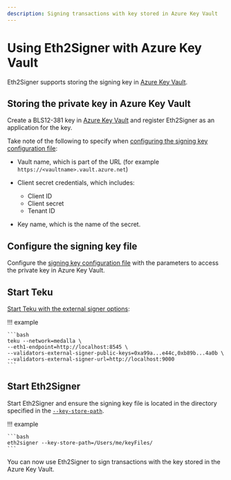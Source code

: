 ```yaml
---
description: Signing transactions with key stored in Azure Key Vault
---
```


# Using Eth2Signer with Azure Key Vault

Eth2Signer supports storing the signing key in [Azure Key Vault](https://azure.microsoft.com/en-au/services/key-vault/).

## Storing the private key in Azure Key Vault

Create a BLS12-381 key in [Azure Key Vault](https://docs.microsoft.com/en-us/azure/key-vault/)
and register Eth2Signer as an application for the key.

Take note of the following to specify when [configuring the signing key configuration file]:

* Vault name, which is part of the URL (for example `https://<vaultname>.vault.azure.net`)
* Client secret credentials, which includes:

    - Client ID
    - Client secret
    - Tenant ID

* Key name, which is the name of the secret.

## Configure the signing key file

Configure the [signing key configuration file] with the parameters to access the private key in
Azure Key Vault.

## Start Teku

[Start Teku with the external signer options]: 

!!! example

    ```bash
    teku --network=medalla \
    --eth1-endpoint=http://localhost:8545 \
    --validators-external-signer-public-keys=0xa99a...e44c,0xb89b...4a0b \
    --validators-external-signer-url=http://localhost:9000
    ```


## Start Eth2Signer

Start Eth2Signer and ensure the signing key file is located in the directory specified in the
[`--key-store-path`](../../Reference/CLI/CLI-Syntax.md#key-store-path).

!!! example

    ```bash
    eth2signer --key-store-path=/Users/me/keyFiles/
    ```

You can now use Eth2Signer to sign transactions with the key stored in the Azure Key Vault.

<!-- links -->
[Start Teku with the external signer options]: https://docs.teku.pegasys.tech/en/latest/HowTo/External-Signer/Use-External-Signer/
[signing key configuration file]: ../Use-Signing-Keys.md
[configuring the signing key configuration file]: #configure-the-signing-key-file